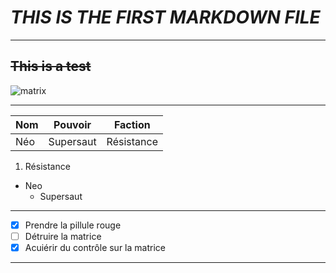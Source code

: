 # _THIS IS THE FIRST MARKDOWN FILE_

---

## ~~This is a test~~

![matrix](https://www.telerama.fr/sites/tr_master/files/styles/simplecrop1000/public/73-matrixreloadedcode2jpg_0.jpg?itok=oJppbb7T)

***

| Nom | Pouvoir  | Faction  |
|---- |----------|----------|
| Néo |Supersaut |Résistance|

1. Résistance
* Neo
    * Supersaut

---

- [x] Prendre la pillule rouge
- [ ] Détruire la matrice
- [x] Acuiérir du contrôle sur la matrice

---